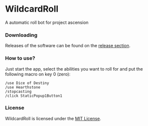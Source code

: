 # WildcardRoll
A automatic roll bot for project ascension

### Downloading

Releases of the software can be found on the [release section](https://github.com/RekzaiSharp/WildcardRoll/releases).

### How to use?

Just start the app, select the abilities you want to roll for and put the following macro on key 0 (zero):
```
/use Dice of Destiny
/use Hearthstone
/stopcasting
/click StaticPopup1Button1
```

### License

WildcardRoll is licensed under the [MIT License](https://github.com/RekzaiSharp/WildcardRoll/blob/master/LICENSE.md).

